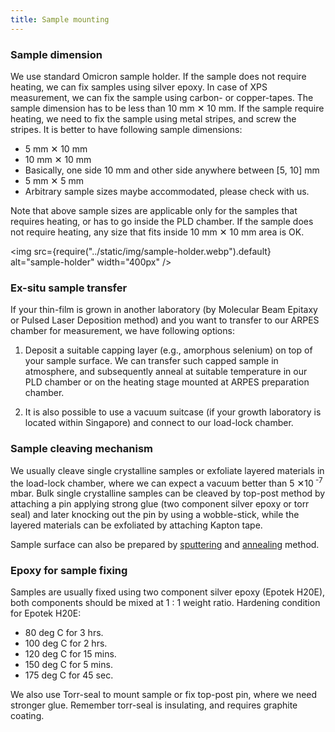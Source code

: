 ```yaml
---
title: Sample mounting
---
```


### Sample dimension

We use standard Omicron sample holder. If the sample does not require heating,
we can fix samples using silver epoxy. In case of XPS measurement, we can fix
the sample using carbon- or copper-tapes. The sample dimension has to be less
than 10&nbsp;mm ✕ 10&nbsp;mm. If the sample require heating, we need to fix the
sample using metal stripes, and screw the stripes. It is better to have
following sample dimensions:

- 5&nbsp;mm ✕ 10&nbsp;mm
- 10&nbsp;mm ✕ 10&nbsp;mm
- Basically, one side 10&nbsp;mm and other side anywhere between [5, 10]&nbsp;mm
- 5&nbsp;mm ✕ 5&nbsp;mm
- Arbitrary sample sizes maybe accommodated, please check with us.

Note that above sample sizes are applicable only for the samples that requires
heating, or has to go inside the PLD chamber. If the sample does not require
heating, any size that fits inside 10&nbsp;mm ✕ 10&nbsp;mm area is OK.

<img src={require("../static/img/sample-holder.webp").default} alt="sample-holder" width="400px" />

### Ex-situ sample transfer

If your thin-film is grown in another laboratory (by Molecular Beam Epitaxy or
Pulsed Laser Deposition method) and you want to transfer to our ARPES chamber
for measurement, we have following options:

1. Deposit a suitable capping layer (e.g., amorphous selenium) on top of your
sample surface. We can transfer such capped sample in atmosphere, and
subsequently anneal at suitable temperature in our PLD chamber or on the heating
stage mounted at ARPES preparation chamber.

2. It is also possible to use a vacuum suitcase (if your growth laboratory is
located within Singapore) and connect to our load-lock chamber.

### Sample cleaving mechanism

We usually cleave single crystalline samples or exfoliate layered materials in
the load-lock chamber, where we can expect a vacuum better than 5&nbsp;✕10<sup>
-7</sup> mbar. Bulk single crystalline samples can be cleaved by top-post method
by attaching a pin applying strong glue (two component silver epoxy or torr
seal) and later knocking out the pin by using a wobble-stick, while the layered
materials can be exfoliated by attaching Kapton tape.

Sample surface can also be prepared by [sputtering](sputtering.md) and
[annealing](heating.md) method.

### Epoxy for sample fixing

Samples are usually fixed using two component silver epoxy (Epotek H20E), both
components should be mixed at 1&nbsp;:&nbsp;1 weight ratio. Hardening condition
for Epotek H20E:

- 80 deg C for 3 hrs.
- 100 deg C for 2 hrs.
- 120 deg C for 15 mins.
- 150 deg C for 5 mins.
- 175 deg C for 45 sec.

We also use Torr-seal to mount sample or fix top-post pin, where we need
stronger glue. Remember torr-seal is insulating, and requires graphite coating.
